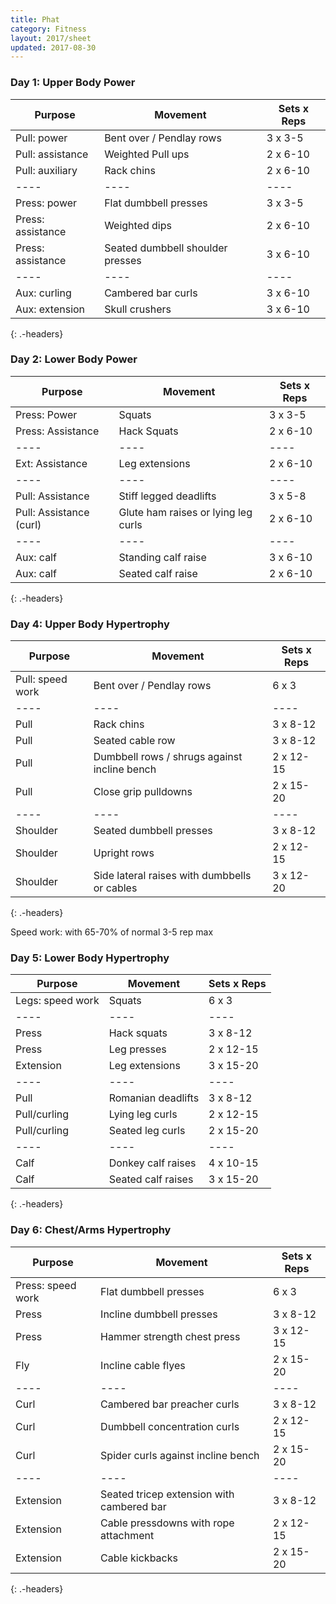 ```yaml
---
title: Phat
category: Fitness
layout: 2017/sheet
updated: 2017-08-30
---
```


### Day 1: Upper Body Power

| Purpose           | Movement                         | Sets x Reps |
| ----              | ----                             | ----        |
| Pull: power       | Bent over / Pendlay rows         | 3 x 3-5     |
| Pull: assistance  | Weighted Pull ups                | 2 x 6-10    |
| Pull: auxiliary   | Rack chins                       | 2 x 6-10    |
| ----              | ----                             | ----        |
| Press: power      | Flat dumbbell presses            | 3 x 3-5     |
| Press: assistance | Weighted dips                    | 2 x 6-10    |
| Press: assistance | Seated dumbbell shoulder presses | 3 x 6-10    |
| ----              | ----                             | ----        |
| Aux: curling      | Cambered bar curls               | 3 x 6-10    |
| Aux: extension    | Skull crushers                   | 3 x 6-10    |
{: .-headers}

### Day 2: Lower Body Power

| Purpose                 | Movement                            | Sets x Reps |
| ----                    | ----                                | ----        |
| Press: Power            | Squats                              | 3 x 3-5     |
| Press: Assistance       | Hack Squats                         | 2 x 6-10    |
| ----                    | ----                                | ----        |
| Ext: Assistance         | Leg extensions                      | 2 x 6-10    |
| ----                    | ----                                | ----        |
| Pull: Assistance        | Stiff legged deadlifts              | 3 x 5-8     |
| Pull: Assistance (curl) | Glute ham raises or lying leg curls | 2 x 6-10    |
| ----                    | ----                                | ----        |
| Aux: calf               | Standing calf raise                 | 3 x 6-10    |
| Aux: calf               | Seated calf raise                   | 2 x 6-10    |
{: .-headers}

### Day 4: Upper Body Hypertrophy

| Purpose          | Movement                                     | Sets x Reps |
| ----             | ----                                         | ----        |
| Pull: speed work | Bent over / Pendlay rows                     | 6 x 3       |
| ----             | ----                                         | ----        |
| Pull             | Rack chins                                   | 3 x 8-12    |
| Pull             | Seated cable row                             | 3 x 8-12    |
| Pull             | Dumbbell rows / shrugs against incline bench | 2 x 12-15   |
| Pull             | Close grip pulldowns                         | 2 x 15-20   |
| ----             | ----                                         | ----        |
| Shoulder         | Seated dumbbell presses                      | 3 x 8-12    |
| Shoulder         | Upright rows                                 | 2 x 12-15   |
| Shoulder         | Side lateral raises with dumbbells or cables | 3 x 12-20   |
{: .-headers}

Speed work: with 65-70% of normal 3-5 rep max

### Day 5: Lower Body Hypertrophy

| Purpose          | Movement           | Sets x Reps |
| ----             | ----               | ----        |
| Legs: speed work | Squats             | 6 x 3       |
| ----             | ----               | ----        |
| Press            | Hack squats        | 3 x 8-12    |
| Press            | Leg presses        | 2 x 12-15   |
| Extension        | Leg extensions     | 3 x 15-20   |
| ----             | ----               | ----        |
| Pull             | Romanian deadlifts | 3 x 8-12    |
| Pull/curling     | Lying leg curls    | 2 x 12-15   |
| Pull/curling     | Seated leg curls   | 2 x 15-20   |
| ----             | ----               | ----        |
| Calf             | Donkey calf raises | 4 x 10-15   |
| Calf             | Seated calf raises | 3 x 15-20   |
{: .-headers}

### Day 6: Chest/Arms Hypertrophy

| Purpose           | Movement                                  | Sets x Reps |
| ----              | ----                                      | ----        |
| Press: speed work | Flat dumbbell presses                     | 6 x 3       |
| Press             | Incline dumbbell presses                  | 3 x 8-12    |
| Press             | Hammer strength chest press               | 3 x 12-15   |
| Fly               | Incline cable flyes                       | 2 x 15-20   |
| ----              | ----                                      | ----        |
| Curl              | Cambered bar preacher curls               | 3 x 8-12    |
| Curl              | Dumbbell concentration curls              | 2 x 12-15   |
| Curl              | Spider curls against incline bench        | 2 x 15-20   |
| ----              | ----                                      | ----        |
| Extension         | Seated tricep extension with cambered bar | 3 x 8-12    |
| Extension         | Cable pressdowns with rope attachment     | 2 x 12-15   |
| Extension         | Cable kickbacks                           | 2 x 15-20   |
{: .-headers}
